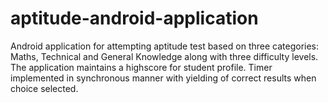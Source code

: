 # aptitude-android-application
Android application for attempting aptitude test based on three categories: Maths, Technical and General Knowledge along with three difficulty levels. The application maintains a highscore for student profile. Timer implemented in synchronous manner with yielding of correct results when choice selected.
